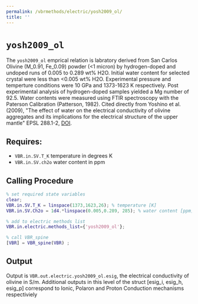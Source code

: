 ```yaml
---
permalink: /vbrmethods/electric/yosh2009_ol/
title: ''
---
```

# `yosh2009_ol`

The `yosh2009_ol` emprical relation is labratory derived from San Carlos Olivine (M_0.91, Fe_0.09) powder (<1 micron) by hydrogen-doped and undoped runs of 0.005 to 0.289 wt% H2O. Initial water content for selected crystal were less than  <0.005 wt% H2O. Experimental pressure and temperture conditions were 10 GPa and 1373-1623 K respectively. Post experimental analysis of hydrogen-doped samples yielded a Mg number of 92.5. Water contents were measured using FTIR spectroscopy with the Paterson Calibration (Patterson, 1982). Cited directly from Yoshino et al. (2009), "The effect of water on the electrical conductivity of olivine aggregates and its implications for the electrical structure of the upper mantle" EPSL 288.1-2, [DOI](https://doi.org/10.1016/j.epsl.2009.09.032).

## Requires:
* `VBR.in.SV.T_K` temperature in degrees K
* `VBR.in.SV.ch2o` water content in ppm

## Calling Procedure

```matlab
% set required state variables
clear;
VBR.in.SV.T_K = linspace(1373,1623,26); % temperature [K]
VBR.in.SV.Ch2o = 1d4.*linspace(0.005,0.289, 285); % water content [ppm]

% add to electric methods list
VBR.in.electric.methods_list={'yosh2009_ol'};

% call VBR_spine
[VBR] = VBR_spine(VBR) ;
```

## Output
Output is `VBR.out.electric.yosh2009_ol.esig`, the electrical conductivity of olivine in S/m.
Additional outputs in this level of the struct [esig_i, esig_h, esig_p] correspond to Ionic, Polaron and Proton Conduction mechanisms respectiviely
